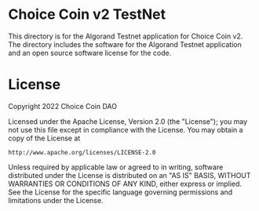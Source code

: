# Choice Coin v2 TestNet

This directory is for the Algorand Testnet application for Choice Coin v2. The directory includes the software for the Algorand Testnet application and an open source software license for the code.

# License

Copyright 2022 Choice Coin DAO

Licensed under the Apache License, Version 2.0 (the "License");
you may not use this file except in compliance with the License.
You may obtain a copy of the License at

    http://www.apache.org/licenses/LICENSE-2.0

Unless required by applicable law or agreed to in writing, software
distributed under the License is distributed on an "AS IS" BASIS,
WITHOUT WARRANTIES OR CONDITIONS OF ANY KIND, either express or implied.
See the License for the specific language governing permissions and
limitations under the License.
